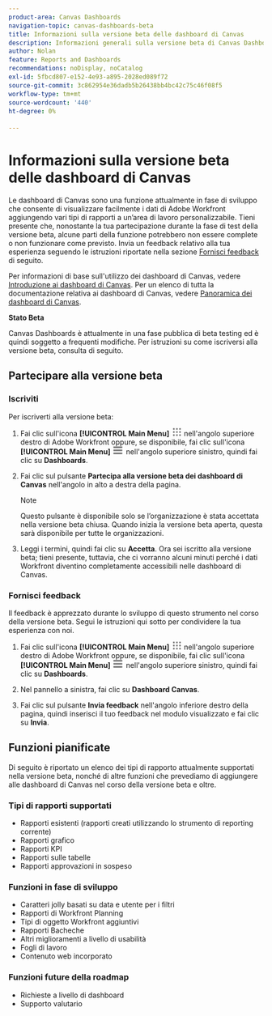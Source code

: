 ```yaml
---
product-area: Canvas Dashboards
navigation-topic: canvas-dashboards-beta
title: Informazioni sulla versione beta delle dashboard di Canvas
description: Informazioni generali sulla versione beta di Canvas Dashboards
author: Nolan
feature: Reports and Dashboards
recommendations: noDisplay, noCatalog
exl-id: 5fbcd807-e152-4e93-a895-2028ed089f72
source-git-commit: 3c862954e36dadb5b26438bb4bc42c75c46f08f5
workflow-type: tm+mt
source-wordcount: '440'
ht-degree: 0%

---
```


# Informazioni sulla versione beta delle dashboard di Canvas

Le dashboard di Canvas sono una funzione attualmente in fase di sviluppo che consente di visualizzare facilmente i dati di Adobe Workfront aggiungendo vari tipi di rapporti a un’area di lavoro personalizzabile. Tieni presente che, nonostante la tua partecipazione durante la fase di test della versione beta, alcune parti della funzione potrebbero non essere complete o non funzionare come previsto. Invia un feedback relativo alla tua esperienza seguendo le istruzioni riportate nella sezione [Fornisci feedback](#provide-feedback) di seguito.

Per informazioni di base sull&#39;utilizzo dei dashboard di Canvas, vedere [Introduzione ai dashboard di Canvas](/help/quicksilver/reports-and-dashboards/canvas-dashboards/manage-canvas-dashboards/get-started-canvas-dashboards.md).
Per un elenco di tutta la documentazione relativa ai dashboard di Canvas, vedere [Panoramica dei dashboard di Canvas](/help/quicksilver/reports-and-dashboards/canvas-dashboards/canvas-dashboards-overview.md).

**Stato Beta**

Canvas Dashboards è attualmente in una fase pubblica di beta testing ed è quindi soggetto a frequenti modifiche. Per istruzioni su come iscriversi alla versione beta, consulta di seguito.

## Partecipare alla versione beta

### Iscriviti

Per iscriverti alla versione beta:

1. Fai clic sull&#39;icona **[!UICONTROL Main Menu]** ![Main Menu](/help/_includes/assets/main-menu-icon.png) nell&#39;angolo superiore destro di Adobe Workfront oppure, se disponibile, fai clic sull&#39;icona **[!UICONTROL Main Menu]** ![Main Menu](/help/_includes/assets/main-menu-icon-left-nav.png) nell&#39;angolo superiore sinistro, quindi fai clic su **Dashboards**.

1. Fai clic sul pulsante **Partecipa alla versione beta dei dashboard di Canvas** nell&#39;angolo in alto a destra della pagina.

   >[!NOTE]
   >
   >Questo pulsante è disponibile solo se l’organizzazione è stata accettata nella versione beta chiusa. Quando inizia la versione beta aperta, questa sarà disponibile per tutte le organizzazioni.

1. Leggi i termini, quindi fai clic su **Accetta**. Ora sei iscritto alla versione beta; tieni presente, tuttavia, che ci vorranno alcuni minuti perché i dati Workfront diventino completamente accessibili nelle dashboard di Canvas.

### Fornisci feedback

Il feedback è apprezzato durante lo sviluppo di questo strumento nel corso della versione beta. Segui le istruzioni qui sotto per condividere la tua esperienza con noi.

1. Fai clic sull&#39;icona **[!UICONTROL Main Menu]** ![Main Menu](/help/_includes/assets/main-menu-icon.png) nell&#39;angolo superiore destro di Adobe Workfront oppure, se disponibile, fai clic sull&#39;icona **[!UICONTROL Main Menu]** ![Main Menu](/help/_includes/assets/main-menu-icon-left-nav.png) nell&#39;angolo superiore sinistro, quindi fai clic su **Dashboards**.

1. Nel pannello a sinistra, fai clic su **Dashboard Canvas**.

1. Fai clic sul pulsante **Invia feedback** nell&#39;angolo inferiore destro della pagina, quindi inserisci il tuo feedback nel modulo visualizzato e fai clic su **Invia**.

## Funzioni pianificate

Di seguito è riportato un elenco dei tipi di rapporto attualmente supportati nella versione beta, nonché di altre funzioni che prevediamo di aggiungere alle dashboard di Canvas nel corso della versione beta e oltre.

### Tipi di rapporti supportati

* Rapporti esistenti (rapporti creati utilizzando lo strumento di reporting corrente)
* Rapporti grafico
* Rapporti KPI
* Rapporti sulle tabelle
* Rapporti approvazioni in sospeso

### Funzioni in fase di sviluppo

* Caratteri jolly basati su data e utente per i filtri
* Rapporti di Workfront Planning
* Tipi di oggetto Workfront aggiuntivi
* Rapporti Bacheche
* Altri miglioramenti a livello di usabilità
* Fogli di lavoro
* Contenuto web incorporato

### Funzioni future della roadmap

* Richieste a livello di dashboard
* Supporto valutario
